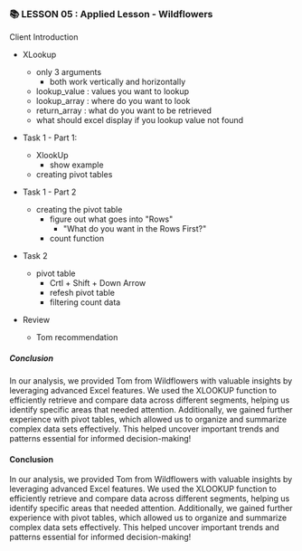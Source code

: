 

### 📚 LESSON 05 : Applied Lesson - Wildflowers




Client Introduction 

- XLookup
    - only 3 arguments
        - both work vertically and horizontally
    - lookup_value : values you want to lookup
    - lookup_array : where do you want to look
    - return_array : what do you want to be retrieved
    - what should excel display if you lookup value not found 


- Task 1 - Part 1:
    - XlookUp
        - show example 
    - creating pivot tables 

- Task 1 - Part 2
    - creating the pivot table
        - figure out what goes into "Rows"
            - "What do you want in the Rows First?"
        - count function 

- Task 2 
    - pivot table
        - Crtl + Shift + Down Arrow
        - refesh pivot table
        - filtering count data


- Review 
    - Tom recommendation 



##### Conclusion 

In our analysis, we provided Tom from Wildflowers with valuable insights by leveraging advanced Excel features. We used the XLOOKUP function to efficiently retrieve and compare data across different segments, helping us identify specific areas that needed attention. Additionally, we gained further experience with pivot tables, which allowed us to organize and summarize complex data sets effectively. This helped uncover important trends and patterns essential for informed decision-making!
    

























#### Conclusion 


In our analysis, we provided Tom from Wildflowers with valuable insights by leveraging advanced Excel features. We used the XLOOKUP function to efficiently retrieve and compare data across different segments, helping us identify specific areas that needed attention. Additionally, we gained further experience with pivot tables, which allowed us to organize and summarize complex data sets effectively. This helped uncover important trends and patterns essential for informed decision-making!